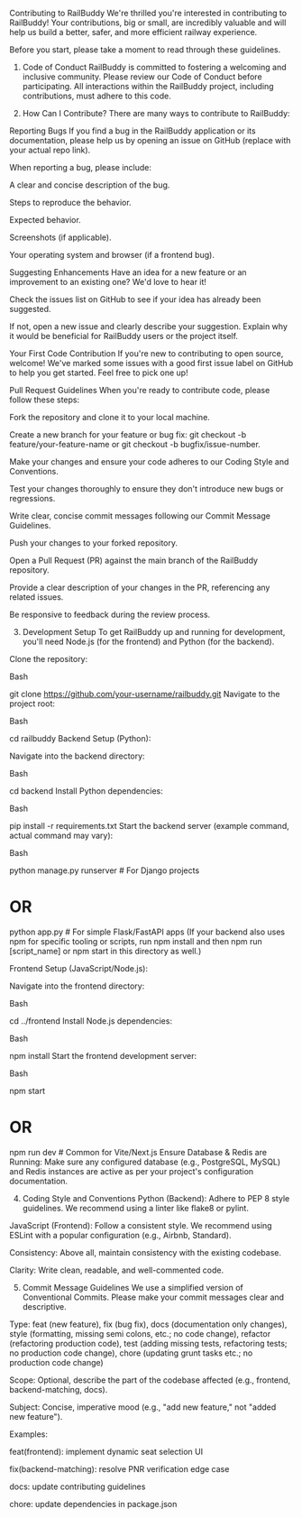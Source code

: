 
Contributing to RailBuddy 
We're thrilled you're interested in contributing to RailBuddy! Your contributions, big or small, are incredibly valuable and will help us build a better, safer, and more efficient railway experience.

Before you start, please take a moment to read through these guidelines.

1. Code of Conduct
RailBuddy is committed to fostering a welcoming and inclusive community. Please review our Code of Conduct before participating. All interactions within the RailBuddy project, including contributions, must adhere to this code.

2. How Can I Contribute?
There are many ways to contribute to RailBuddy:

Reporting Bugs
If you find a bug in the RailBuddy application or its documentation, please help us by opening an issue on GitHub (replace with your actual repo link).

When reporting a bug, please include:

A clear and concise description of the bug.

Steps to reproduce the behavior.

Expected behavior.

Screenshots (if applicable).

Your operating system and browser (if a frontend bug).

Suggesting Enhancements
Have an idea for a new feature or an improvement to an existing one? We'd love to hear it!

Check the issues list on GitHub to see if your idea has already been suggested.

If not, open a new issue and clearly describe your suggestion. Explain why it would be beneficial for RailBuddy users or the project itself.

Your First Code Contribution
If you're new to contributing to open source, welcome! We've marked some issues with a good first issue label on GitHub to help you get started. Feel free to pick one up!

Pull Request Guidelines
When you're ready to contribute code, please follow these steps:

Fork the repository and clone it to your local machine.

Create a new branch for your feature or bug fix: git checkout -b feature/your-feature-name or git checkout -b bugfix/issue-number.

Make your changes and ensure your code adheres to our Coding Style and Conventions.

Test your changes thoroughly to ensure they don't introduce new bugs or regressions.

Write clear, concise commit messages following our Commit Message Guidelines.

Push your changes to your forked repository.

Open a Pull Request (PR) against the main branch of the RailBuddy repository.

Provide a clear description of your changes in the PR, referencing any related issues.

Be responsive to feedback during the review process.

3. Development Setup
To get RailBuddy up and running for development, you'll need Node.js (for the frontend) and Python (for the backend).

Clone the repository:

Bash

git clone https://github.com/your-username/railbuddy.git
Navigate to the project root:

Bash

cd railbuddy
Backend Setup (Python):

Navigate into the backend directory:

Bash

cd backend
Install Python dependencies:

Bash

pip install -r requirements.txt
Start the backend server (example command, actual command may vary):

Bash

python manage.py runserver # For Django projects
# OR
python app.py # For simple Flask/FastAPI apps
(If your backend also uses npm for specific tooling or scripts, run npm install and then npm run [script_name] or npm start in this directory as well.)

Frontend Setup (JavaScript/Node.js):

Navigate into the frontend directory:

Bash

cd ../frontend
Install Node.js dependencies:

Bash

npm install
Start the frontend development server:

Bash

npm start
# OR
npm run dev # Common for Vite/Next.js
Ensure Database & Redis are Running: Make sure any configured database (e.g., PostgreSQL, MySQL) and Redis instances are active as per your project's configuration documentation.

4. Coding Style and Conventions
Python (Backend): Adhere to PEP 8 style guidelines. We recommend using a linter like flake8 or pylint.

JavaScript (Frontend): Follow a consistent style. We recommend using ESLint with a popular configuration (e.g., Airbnb, Standard).

Consistency: Above all, maintain consistency with the existing codebase.

Clarity: Write clean, readable, and well-commented code.

5. Commit Message Guidelines
We use a simplified version of Conventional Commits. Please make your commit messages clear and descriptive.

Type: feat (new feature), fix (bug fix), docs (documentation only changes), style (formatting, missing semi colons, etc.; no code change), refactor (refactoring production code), test (adding missing tests, refactoring tests; no production code change), chore (updating grunt tasks etc.; no production code change)

Scope: Optional, describe the part of the codebase affected (e.g., frontend, backend-matching, docs).

Subject: Concise, imperative mood (e.g., "add new feature," not "added new feature").

Examples:

feat(frontend): implement dynamic seat selection UI

fix(backend-matching): resolve PNR verification edge case

docs: update contributing guidelines

chore: update dependencies in package.json
